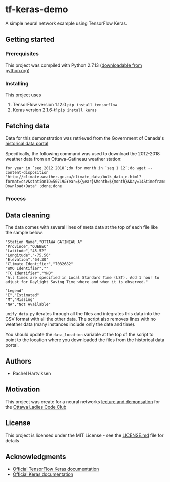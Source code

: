 # tf-keras-demo
A simple neural network example using TensorFlow Keras.

## Getting started

### Prerequisites

This project was compiled with Python 2.7.13 ([downloadable from python.org](https://www.python.org/downloads/release/python-2713/))

### Installing

This project uses 
1. TensorFlow version 1.12.0 `pip install tensorflow`
2. Keras version 2.1.6-tf `pip install keras`


## Fetching data

Data for this demonstration was retrieved from the Government of Canada's [historical data portal](http://climate.weather.gc.ca/historical_data/search_historic_data_e.html)

Specifically, the following command was used to download the 2012-2018 weather data from an Ottawa-Gatineau weather station:
```
for year in `seq 2012 2018`;do for month in `seq 1 12`;do wget --content-disposition "http://climate.weather.gc.ca/climate_data/bulk_data_e.html?format=csv&stationID=50719&Year=${year}&Month=${month}&Day=14&timeframe=1&submit= Download+Data" ;done;done
```

### Process

## Data cleaning

The data comes with several lines of meta data at the top of each file like the sample below.

```
"Station Name","OTTAWA GATINEAU A"
"Province","QUEBEC"
"Latitude","45.52"
"Longitude","-75.56"
"Elevation","64.30"
"Climate Identifier","7032682"
"WMO Identifier",""
"TC Identifier","YND"
"All times are specified in Local Standard Time (LST). Add 1 hour to adjust for Daylight Saving Time where and when it is observed."

"Legend"
"E","Estimated"
"M","Missing"
"NA","Not Available"
```

`unify_data.py` iterates through all the files and integrates this data into the CSV format with all the other data. The script also removes lines with no weather data (many instances include only the date and time).

You should update the `data_location` variable at the top of the script to point to the location where you downloaded the files from the historical data portal.

## Authors

* Rachel Hartviksen

## Motivation

This project was create for a neural networks [lecture and demonsation](https://www.meetup.com/Ottawa-Ladies-Code-Club/events/256395335/) for the [Ottawa Ladies Code Club](https://www.meetup.com/Ottawa-Ladies-Code-Club/)

## License

This project is licensed under the MIT License - see the [LICENSE.md](LICENSE.md) file for details

## Acknowledgments

* [Official TensorFlow Keras documentation](https://www.tensorflow.org/guide/keras)
* [Official Keras documentation](https://keras.io/)